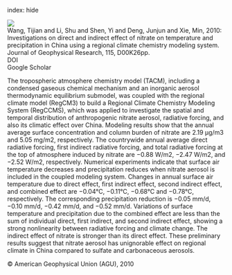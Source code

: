 index: hide

<div class="Citation">
    <div class="Citation-thumb CitationThumb-linked"  data-href="https://doi.org/10.1029/2009jd013264">
      <img src="https://static.claimspace.cloud/climate-study-static/refs/thumbs/7/Wang_et_al_2010b-thumb.png" />
    </div>

  <div class="Citation-body">
    <div class="Citation-text">Wang, Tijian and Li, Shu and Shen, Yi and Deng, Junjun and Xie, Min, 2010: Investigations on direct and indirect effect of nitrate on temperature and precipitation in China using a regional climate chemistry modeling system. <span class="Article-journal">Journal of Geophysical Research, </span><span class="Article-volume">115, </span>D00K26pp.</div>
    <div class="Citation-links">
      <div class="CitationLink" data-href="https://doi.org/10.1029/2009jd013264">
        <div class="CitationLink-icon CitationLink-Doi"></div>
        <div class="CitationLink-text">DOI</div>
      </div>
      <div class="CitationLink" data-href="https://scholar.google.com/scholar?q=10.1029/2009jd013264">
        <div class="CitationLink-icon CitationLink-Scholar"></div>
        <div class="CitationLink-text">Google Scholar</div>
      </div>
    </div>
  </div>
</div>

The tropospheric atmosphere chemistry model (TACM), including a condensed gaseous chemical mechanism and an inorganic aerosol thermodynamic equilibrium submodel, was coupled with the regional climate model (RegCM3) to build a Regional Climate Chemistry Modeling System (RegCCMS), which was applied to investigate the spatial and temporal distribution of anthropogenic nitrate aerosol, radiative forcing, and also its climatic effect over China. Modeling results show that the annual average surface concentration and column burden of nitrate are 2.19 μg/m3 and 5.05 mg/m2, respectively. The countrywide annual average direct radiative forcing, first indirect radiative forcing, and total radiative forcing at the top of atmosphere induced by nitrate are −0.88 W/m2, −2.47 W/m2, and −2.52 W/m2, respectively. Numerical experiments indicate that surface air temperature decreases and precipitation reduces when nitrate aerosol is included in the coupled modeling system. Changes in annual surface air temperature due to direct effect, first indirect effect, second indirect effect, and combined effect are −0.04°C, −0.11°C, −0.68°C and −0.78°C, respectively. The corresponding precipitation reduction is −0.05 mm/d, −0.10 mm/d, −0.42 mm/d, and −0.52 mm/d. Variations of surface temperature and precipitation due to the combined effect are less than the sum of individual direct, first indirect, and second indirect effect, showing a strong nonlinearity between radiative forcing and climate change. The indirect effect of nitrate is stronger than its direct effect. These preliminary results suggest that nitrate aerosol has unignorable effect on regional climate in China compared to sulfate and carbonaceous aerosols.

<div class="Citation-copy">
&copy; American Geophysical Union (AGU), 2010
</div>